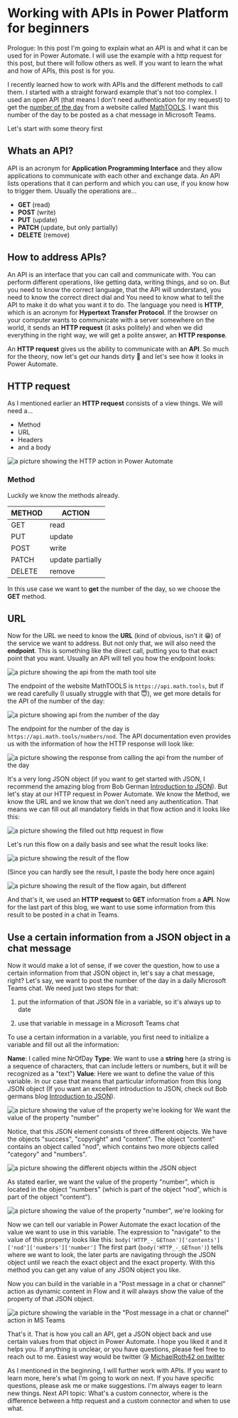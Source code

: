 # Working with APIs in Power Platform for beginners

Prologue: In this post I'm going to explain what an API is and what it can be used for in Power Automate. I will use the example with a http request for this post, but there will follow others as well. If you want to learn the what and how of APIs, this post is for you.

I recently learned how to work with APIs and the different methods to call them. I started with a straight forward example that's not too complex. I used an open API (that means I don't need authentication for my request) to get the [number of the day](https://math.tools/numbers/number-of-the-day/) from a website called [MathTOOLS](https://math.tools/). I want this number of the day to be posted as a chat message in Microsoft Teams.

Let's start with some theory first

## Whats an API?

API is an acronym for **Application Programming Interface** and they allow applications to communicate with each other and exchange data. An API lists operations that it can perform and which you can use, if you know how to trigger them. Usually the operations are...

- **GET** (read)
- **POST** (write)
- **PUT** (update)
- **PATCH** (update, but only partially)
- **DELETE** (remove)

## How to address APIs?

An API is an interface that you can call and communicate with. You can perform different operations, like getting data, writing things, and so on. But you need to know the correct language, that the API will understand, you need to know the correct direct dial and You need to know what to tell the API to make it do what you want it to do. The language you need is **HTTP**, which is an acronym for **Hypertext Transfer Protocol**.
If the browser on your computer wants to communicate with a server somewhere on the world, it sends an **HTTP request** (it asks politely) and when we did everything in the right way, we will get a polite answer, an **HTTP response**.

An **HTTP request** gives us the ability to communicate with an **API**. So much for the theory, now let's get our hands dirty 👏 and let's see how it looks in Power Automate.

## HTTP request

As I mentioned earlier an **HTTP request** consists of a view things. We will need a...

- Method
- URL
- Headers
- and a body

![a picture showing the HTTP action in Power Automate](https://github.com/MichaelRoth42/Juicy-Blog-Stuff/blob/main/media/HTTPrequest.png)

### Method

Luckily we know the methods already.

| METHOD | ACTION |
| --- | --- |
| GET | read |
| PUT | update |
| POST | write |
| PATCH | update partially |
| DELETE | remove |

In this use case we want to **get** the number of the day, so we choose the **GET** method.

## URL

Now for the URL we need to know the **URL** (kind of obvious, isn't it 😁) of the service we want to address. But not only that, we will also need the **endpoint**. This is something like the direct call, putting you to that exact point that you want. Usually an API will tell you how the endpoint looks:

![a picture showing the api from the math tool site](https://github.com/MichaelRoth42/Juicy-Blog-Stuff/blob/main/media/api-math-tool.png)

The endpoint of the website MathTOOLS is `https://api.math.tools`, but if we read carefully (I usually struggle with that 😇), we get more details for the API of the number of the day:

![a picture showing api from the number of the day](https://github.com/MichaelRoth42/Juicy-Blog-Stuff/blob/main/media/api-math-tool.png)

The endpoint for the number of the day is `https://api.math.tools/numbers/nod`. The API documentation even provides us with the information of how the HTTP response will look like:

![a picture showing the response from calling the api from the number of the day](https://github.com/MichaelRoth42/Juicy-Blog-Stuff/blob/main/media/JSON-nod.png)

It's a very long JSON object (if you want to get started with JSON, I recommend the amazing blog from Bob German [Introduction to JSON](https://bob1german.com/2021/01/11/introduction-to-json/)).
But let's stay at our HTTP request in Power Automate. We know the Method, we know the URL and we know that we don't need any authentication. That means we can fill out all mandatory fields in that flow action and it looks like this:

![a picture showing the filled out http request in flow](https://github.com/MichaelRoth42/Juicy-Blog-Stuff/blob/main/media/HTTP-flow-step.png)

Let's run this flow on a daily basis and see what the result looks like:

![a picture showing the result of the flow](https://github.com/MichaelRoth42/Juicy-Blog-Stuff/blob/main/media/HTTP-flow-run-successfull.png)

(Since you can hardly see the result, I paste the body here once again)

![a picture showing the result of the flow again, but different](https://github.com/MichaelRoth42/Juicy-Blog-Stuff/blob/main/media/HTTP-flow-result.png)

And that's it, we used an **HTTP request** to **GET** information from a **API**. Now for the last part of this blog, we want to use some information from this result to be posted in a chat in Teams.

## Use a certain information from a JSON object in a chat message

Now it would make a lot of sense, if we cover the question, how to use a certain information from that JSON object in, let's say a chat message, right?
Let's say, we want to post the number of the day in a daily Microsoft Teams chat. We need just two steps for that:

1. put the information of that JSON file in a variable, so it's always up to date

2. use that variable in message in a Microsoft Teams chat

To use a certain information in a variable, you first need to initialize a variable and fill out all the information:

**Name**: I called mine NrOfDay
**Type**: We want to use a **string** here (a string is a sequence of characters, that can include letters or numbers, but it will be recognized as a "text")
**Value**: Here we want to define the value of this variable. In our case that means that particular information from this long JSON object (If you want an excellent introduction to JSON, check out Bob germans blog [Introduction to JSON](https://bob1german.com/2021/01/11/introduction-to-json/)).

![a picture showing the value of the property we're looking for](https://github.com/MichaelRoth42/Juicy-Blog-Stuff/blob/main/media/JSON-value.png)
We want the value of the property "number"

Notice, that this JSON element consists of three different objects. We have the objects "success", "copyright" and "content". The object "content" contains an object called "nod", which contains two more objects called "category" and "numbers".

![a picture showing the different objects within the JSON object](https://github.com/MichaelRoth42/Juicy-Blog-Stuff/blob/main/media/JSON-objects.png)

As stated earlier, we want the value of the property "number", which is located in the object "numbers" (which is part of the object "nod", which is part of the object "content"). 

![a picture showing the value of the property "number", we're looking for](https://github.com/MichaelRoth42/Juicy-Blog-Stuff/blob/main/media/JSON-nod-value.png)

Now we can tell our variable in Power Automate the exact location of the value we want to use in this variable. The expression to "navigate" to the value of this property looks like this:
`body('HTTP_-_GETnon')['contents']['nod']['numbers']['number']`
The first part (`body('HTTP_-_GETnon')`) tells where we want to look, the later parts are navigating through the JSON object until we reach the exact object and the exact property. With this method you can get any value of any JSON object you like.

Now you can build in the variable in a "Post message in a chat or channel" action as dynamic content in Flow and it will always show the value of the property of that JSON object.

![a picture showing the variable in the "Post message in a chat or channel" action in MS Teams](https://github.com/MichaelRoth42/Juicy-Blog-Stuff/blob/main/media/Teams-message.png)

That's it. That is how you call an API, get a JSON object back and use certain values from that object in Power Automate. I hope you liked it and it helps you. If anything is unclear, or you have questions, please feel free to reach out to me. Easiest way would be twitter 😘
[MichaelRoth42 on twitter](https://twitter.com/MichaelRoth42)

As I mentioned in the beginning, I will further work with APIs. If you want to learn more, here's what I'm going to work on next. If you have specific questions, please ask me or make suggestions. I'm always eager to learn new things.
Next API topic: What's a custom connector, where is the difference between a http request and a custom connector and when to use what.

